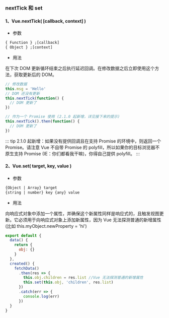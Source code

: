### nextTick 和 set

#### 1、Vue.nextTick( [callback, context] )

* 参数

```html
{ Function } ;[callback]
{ Object } ;[context]
```

* 用法

在下次 DOM 更新循环结束之后执行延迟回调。在修改数据之后立即使用这个方法，获取更新后的 DOM。

```js
// 修改数据
this.msg = 'Hello'
// DOM 还没有更新
this.nextTick(function() {
  // DOM 更新了
})

// 作为一个 Promise 使用 (2.1.0 起新增，详见接下来的提示)
this.nextTick().then(function() {
  // DOM 更新了
})
```

::: tip
2.1.0 起新增：如果没有提供回调且在支持 Promise 的环境中，则返回一个 Promise。请注意 Vue 不自带 Promise 的 polyfill，所以如果你的目标浏览器不原生支持 Promise (IE：你们都看我干嘛)，你得自己提供 polyfill。
:::

#### 2、Vue.set( target, key, value )

* 参数

```html
{Object | Array} target
{string | number} key {any} value
```

* 用法

向响应式对象中添加一个属性，并确保这个新属性同样是响应式的，且触发视图更新。它必须用于向响应式对象上添加新属性，因为 Vue 无法探测普通的新增属性 (比如 this.myObject.newProperty = 'hi')

```js
export default {
  data() {
    return {
      obj: {}
    }
  },
  created() {
    fetchData()
      .then(res => {
        this.obj.children = res.list //Vue 无法探测普通的新增属性
        this.set(this.obj, 'children', res.list)
      })
      .catch(err => {
        console.log(err)
      })
  }
}
```
